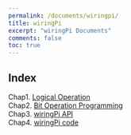 ```yaml
---
permalink: /documents/wiringpi/
title: wiringPi
excerpt: "wiringPi Documents"
comments: false
toc: true
---
```


## Index

Chap1. <a href="{{ site.baseurl }}/documents/wiringpi/logical-operation/">Logical Operation</a><br>
Chap2. <a href="{{ site.baseurl }}/documents/wiringpi/bit-operation-programming/">Bit Operation Programming</a><br>
Chap3. <a href="{{ site.baseurl }}/documents/wiringpi/api/">wiringPi API</a><br>
Chap4. <a href="{{ site.baseurl }}/documents/wiringpi/code/">wiringPi code</a><br>

